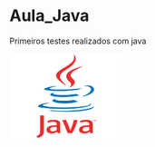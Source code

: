 # Aula_Java
Primeiros testes realizados com java

<img align="center" alt="Dani-Java" height="150" width="200" src="https://github.com/devicons/devicon/blob/2ae2a900d2f041da66e950e4d48052658d850630/icons/java/java-original-wordmark.svg">

